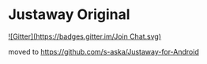 # Justaway Original
[![Gitter](https://badges.gitter.im/Join Chat.svg)](https://gitter.im/teshi04/Justaway-for-Android-Original?utm_source=badge&utm_medium=badge&utm_campaign=pr-badge&utm_content=badge)

moved to https://github.com/s-aska/Justaway-for-Android
